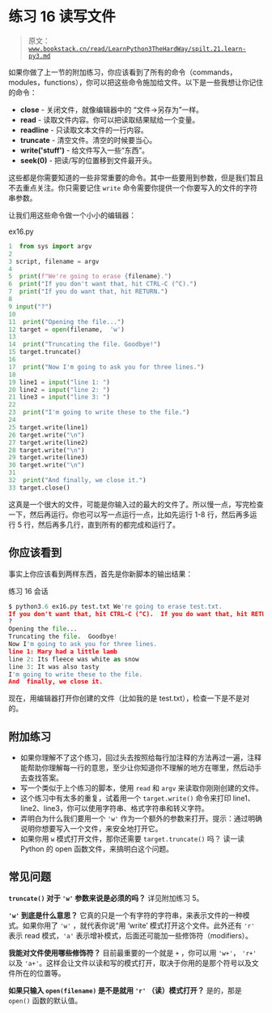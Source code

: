 # 练习 16 读写文件

> 原文：[`www.bookstack.cn/read/LearnPython3TheHardWay/spilt.21.learn-py3.md`](https://www.bookstack.cn/read/LearnPython3TheHardWay/spilt.21.learn-py3.md)

如果你做了上一节的附加练习，你应该看到了所有的命令（commands，modules，functions），你可以把这些命令施加给文件。以下是一些我想让你记住的命令：

*   **close** - 关闭文件，就像编辑器中的 “文件->另存为”一样。
*   **read** - 读取文件内容。你可以把读取结果赋给一个变量。
*   **readline** - 只读取文本文件的一行内容。
*   **truncate** - 清空文件。清空的时候要当心。
*   **write('stuff')** - 给文件写入一些“东西”。
*   **seek(0)** - 把读/写的位置移到文件最开头。

这些都是你需要知道的一些非常重要的命令。其中一些要用到参数，但是我们暂且不去重点关注。你只需要记住 `write` 命令需要你提供一个你要写入的文件的字符串参数。

让我们用这些命令做一个小小的编辑器：

ex16.py

```py
1  from sys import argv
2
3 script, filename = argv
4
5  print(f"We're going to erase {filename}.")
6  print("If you don't want that, hit CTRL-C (^C).")
7  print("If you do want that, hit RETURN.")
8
9 input("?")
10
11  print("Opening the file...")
12 target = open(filename,  'w')
13
14  print("Truncating the file. Goodbye!")
15 target.truncate()
16
17  print("Now I'm going to ask you for three lines.")
18
19 line1 = input("line 1: ")
20 line2 = input("line 2: ")
21 line3 = input("line 3: ")
22
23  print("I'm going to write these to the file.")
24
25 target.write(line1)
26 target.write("\n")
27 target.write(line2)
28 target.write("\n")
29 target.write(line3)
30 target.write("\n")
31
32  print("And finally, we close it.")
33 target.close()
```

这真是一个很大的文件，可能是你输入过的最大的文件了。所以慢一点，写完检查一下，然后再运行。你也可以写一点运行一点，比如先运行 1-8 行，然后再多运行 5 行，然后再多几行，直到所有的都完成和运行了。

## 你应该看到

事实上你应该看到两样东西，首先是你新脚本的输出结果：

练习 16 会话

```py
$ python3.6 ex16.py test.txt We're going to erase test.txt.
If you don't want that, hit CTRL-C (^C).  If you do want that, hit RETURN.
?
Opening the file...
Truncating the file.  Goodbye!
Now I'm going to ask you for three lines.
line 1: Mary had a little lamb
line 2: Its fleece was white as snow
line 3: It was also tasty
I'm going to write these to the file.
And  finally, we close it.
```

现在，用编辑器打开你创建的文件（比如我的是 test.txt），检查一下是不是对的。

## 附加练习

*   如果你理解不了这个练习，回过头去按照给每行加注释的方法再过一遍，注释能帮助你理解每一行的意思，至少让你知道你不理解的地方在哪里，然后动手去查找答案。
*   写一个类似于上个练习的脚本，使用 `read` 和 `argv` 来读取你刚刚创建的文件。
*   这个练习中有太多的重复，试着用一个 `target.write()` 命令来打印 line1、line2、line3，你可以使用字符串、格式字符串和转义字符。
*   弄明白为什么我们要用一个 `'w'` 作为一个额外的参数来打开。提示：通过明确说明你想要写入一个文件，来安全地打开它。
*   如果你用 `w` 模式打开文件，那你还需要 `target.truncate()` 吗？ 读一读 Python 的 open 函数文件，来搞明白这个问题。

## 常见问题

**`truncate()` 对于 `'w'` 参数来说是必须的吗？** 详见附加练习 5。

**`'w'` 到底是什么意思？** 它真的只是一个有字符的字符串，来表示文件的一种模式。如果你用了 `'w'` ，就代表你说“用 ‘write’ 模式打开这个文件。此外还有 `'r'` 表示 read 模式，`'a'` 表示增补模式，后面还可能加一些修饰符（modifiers）。

**我能对文件使用哪些修饰符？** 目前最重要的一个就是 `+` ，你可以用 `'w+'`， `'r+'` 以及 `'a+'`。这样会让文件以读和写的模式打开，取决于你用的是那个符号以及文件所在的位置等。

**如果只输入 `open(filename)` 是不是就用 `'r'` （读）模式打开？** 是的，那是 `open()` 函数的默认值。